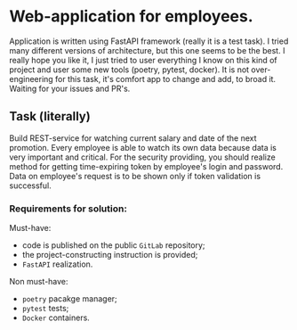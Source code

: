 # Web-application for employees.

Application is written using FastAPI framework (really it is a test task). I tried many different versions of architecture,
but this one seems to be the best. I really hope you like it, I just tried to user everything I know on 
this kind of project and user some new tools (poetry, pytest, docker). It is not over-engineering for this task, it's
comfort app to change and add, to broad it. Waiting for your issues and PR's.

## Task (literally)
Build REST-service for watching current salary and date of the next promotion.
Every employee is able to watch its own data because data is very important and critical.
For the security providing, you should realize method for getting time-expiring token
by employee's login and password. Data on employee's request is to be shown only if token validation is 
successful.

### Requirements for solution:
 Must-have:
- code is published on the public `GitLab` repository;
- the project-constructing instruction is provided;
- `FastAPI` realization.

Non must-have:
- `poetry` pacakge manager;
- `pytest` tests;
- `Docker` containers.






